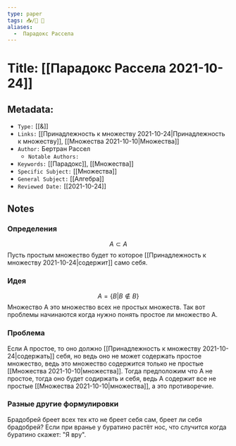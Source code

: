```yaml
---
type: paper
tags: 📥️/📜️ 🔢
aliases:
  -  Парадокс Рассела
---
```




# Title: **[[Парадокс Рассела 2021-10-24]]**


## Metadata:

- `Type:` [[&]]
- `Links:` [[Принадлежность к множеству 2021-10-24|Принадлежность к множеству]], [[Множества 2021-10-10|Множества]]
- `Author:` Бертран Рассел
	- `Notable Authors:` 
- `Keywords:` [[Парадокс]], [[Множества]]
- `Specific Subject:` [[Множества]]
- `General Subject:` [[Алгебра]]
- `Reviewed Date:` [[2021-10-24]]


## Notes

### Определения
$$A \subset A$$
Пусть простым множество будет то которое [[Принадлежность к множеству 2021-10-24|содержит]] само себя.

### Идея
$$A = \{B|B \notin B\}$$
Множество A это множество всех не простых множеств. Так вот проблемы начинаются когда нужно понять простое ли множество A.

### Проблема
Если A простое, то оно должно [[Принадлежность к множеству 2021-10-24|содержать]] себя, но ведь оно не может содержать простое множество, ведь это множество содержится только не простые [[Множества 2021-10-10|множества]].
Тогда предположим что А не простое, тогда оно будет содиржать и себя, ведь A содержит все не простые [[Множества 2021-10-10|множества]], а это противоречие.

### Разные другие формулировки
Брадобрей бреет всех тех кто не бреет себя сам, бреет ли себя брадобрей?
Если при вранье у буратино растёт нос, что случится когда буратино скажет: "Я вру".